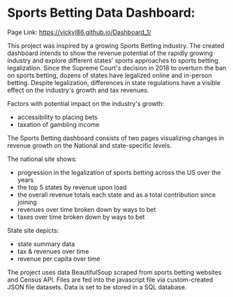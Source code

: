 # Sports Betting Data Dashboard: 

Page Link: https://vickyl86.github.io/Dashboard_1/

This project was inspired by a growing Sports Betting industry. The created dashboard intends to show the revenue potential of the rapidly growing industry and explore different states' sports approaches to sports betting legalization. Since the Supreme Court's decision in 2018 to overturn the ban on sports betting, dozens of states have legalized online and in-person betting. Despite legalization, differences in state regulations have a visible effect on the industry's growth and tax revenues.

Factors with potential impact on the industry's growth:
- accessibility to placing bets
- taxation of gambling income

The Sports Betting dashboard consists of two pages visualizing changes in revenue growth on the National and state-specific levels.

The national site shows:
- progression in the legalization of sports betting across the US over the years
- the top 5 states by revenue upon load
- the overall revenue totals each state and as a total contribution since joining
- revenues over time broken down by ways to bet
- taxes over time broken down by ways to bet

State site depicts:
- state summary data
- tax & revenues over time
- revenue per capita over time

The project uses data BeautifulSoup scraped from sports betting websites and Census API. Files are fed into the javascript file via custom-created JSON file datasets. Data is set to be stored in a SQL database.
